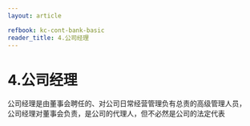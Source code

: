 ```yaml
---
layout: article

refbook: kc-cont-bank-basic
reader_title: 4.公司经理
---
```


# 4.公司经理

公司经理是由董事会聘任的、对公司日常经营管理负有总责的高级管理人员，<br />
    公司经理对董事会负责，是公司的代理人，但不必然是公司的法定代表